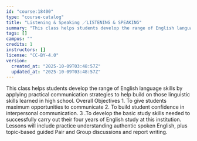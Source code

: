 ```yaml
---
id: "course:18400"
type: "course-catalog"
title: "Listening & Speaking ／LISTENING & SPEAKING"
summary: "This class helps students develop the range of English language skills by applying practical communication strategies to…"
tags: []
campus: ""
credits: 1
instructors: []
license: "CC-BY-4.0"
version:
  created_at: "2025-10-09T03:48:57Z"
  updated_at: "2025-10-09T03:48:57Z"
---
```

This class helps students develop the range of English language skills by applying practical communication strategies to help build on those linguistic skills learned in high school. Overall Objectives 1. To give students maximum opportunities to communicate 2. To build student confidence in interpersonal communication. 3 .To develop the basic study skills needed to successfully carry out their four years of English study at this institution. Lessons will include practice understanding authentic spoken English, plus topic-based guided Pair and Group discussions and report writing.
